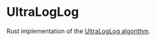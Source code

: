 # UltraLogLog

Rust implementation of the [UltraLogLog algorithm](https://arxiv.org/pdf/2308.16862).
